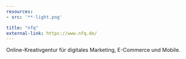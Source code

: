 ```yaml
---
resources:
- src: '**-light.png'

title: "nfq"
external-link: https://www.nfq.de/
---
```


Online-Kreativgentur für digitales Marketing, E-Commerce und Mobile.

